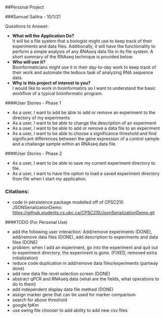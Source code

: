 ##Personal Project

###Samuel Salitra - 10/1/21

Questions to Answer:
- **What will the Application Do?** </br>
It will be a file system that a biologist might use to keep track of their experiments and data files. Additionally, it will have the functionality to perform a simple analysis of any *RNAseq* data file in its file system. A short summary of the RNAseq technique is provided below. 
- **Who will use it?** </br>
Bioinformaticians might use it in their day-to-day work to keep track of their work and automate the tedious task of analyzing RNA sequence data.
- **Why is this project of interest to you?** </br>
I would like to work in bioinformatics so I want to understand the basic workflow of a typical bioinformatic program.

####User Stories - Phase 1 

- As a user, I want to add be able to add or remove an experiment to the directory of my experiments
- As a user, I want to be able to change the description of an experiment
- As a user, I want to be able to add or remove a data file to an experiment
- As a user, I want to be able to choose a significance threshold and find significant differences between the gene expression of a control sample and a challenge sample within an RNAseq data file.

####User Stories - Phase 2

- As a user, I want to be able to save my current experiment directory to file.
- As a user, I want to have the option to load a saved experiment directory from file when I start my application.


### Citations:
- code in persistence package modelled off of CPSC210 JSONSerializationDemo:
https://github.students.cs.ubc.ca/CPSC210/JsonSerializationDemo.git

####TODO (For Personal Use)

- add the following user interaction: Add/remove experiments (DONE), add/remove data files (DONE), 
add description to experiments and data files (DONE)
- problem: when I add an experiment, go into the experiment and quit out to experiment directory, 
the experiment is gone. (FIXED, removed extra initialization)
- reduce  code duplication in add/remove data files/experiments (partway done)
- add new data file-level selection screen (DONE)
- abstract qPCR and RNAseq data (what are the fields, what operations to do to them)
- add independent display data file method (DONE)
- assign marker gene that can be used for marker comparison
- search for above threshold
- google fpKm
- use swing file chooser to add ability to add new csv files


